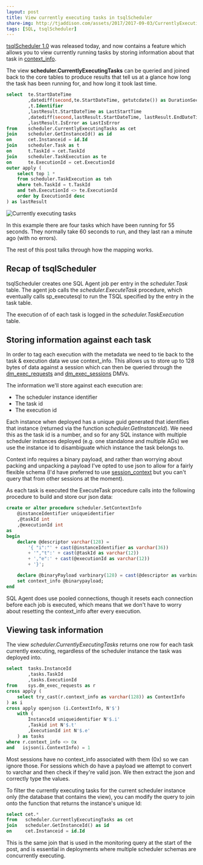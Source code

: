 ```yaml
---
layout: post
title: View currently executing tasks in tsqlScheduler
share-img: http://tjaddison.com/assets/2017/2017-09-03/CurrentlyExecutingTasks.png
tags: [SQL, tsqlScheduler]
---
```

[tsqlScheduler 1.0](https://github.com/taddison/tsqlScheduler/releases/tag/1.0) was released today, and now contains a feature which allows you to view currently running tasks by storing information about that task in [context_info](https://docs.microsoft.com/en-us/sql/t-sql/functions/context-info-transact-sql).

The view **scheduler.CurrentlyExecutingTasks** can be queried and joined back to the core tables to produce results that tell us at a glance how long the task has been running for, and how long it took last time.

```sql
select	te.StartDateTime
		,datediff(second,te.StartDateTime, getutcdate()) as DurationSeconds
		,t.Identifier
		,lastResult.StartDateTime as LastStartTime
		,datediff(second,lastResult.StartDateTime, lastResult.EndDateTime) as LastDurationSeconds
		,lastResult.IsError as LastIsError
from	scheduler.CurrentlyExecutingTasks as cet
join    scheduler.GetInstanceId() as id
on      cet.Instanceid = id.Id
join	scheduler.Task as t
on		t.TaskId = cet.TaskId
join	scheduler.TaskExecution as te
on		te.ExecutionId = cet.ExecutionId
outer apply (
	select top 1 *
	from scheduler.TaskExecution as teh
	where teh.TaskId = t.TaskId
	and teh.ExecutionId <> te.ExecutionId
	order by ExecutionId desc
) as lastResult
```

![Currently executing tasks](/assets/2017/2017-09-03/CurrentlyExecutingTasks.png)

In this example there are four tasks which have been running for 55 seconds.  They normally take 60 seconds to run, and they last ran a minute ago (with no errors).

The rest of this post talks through how the mapping works.
<!--more-->

## Recap of tsqlScheduler

tsqlScheduler creates one SQL Agent job per entry in the *scheduler.Task* table.  The agent job calls the *scheduler.ExecuteTask* procedure, which eventually calls sp_executesql to run the TSQL specified by the entry in the task table.

The execution of of each task is logged in the *scheduler.TaskExecution* table.

## Storing information against each task

In order to tag each execution with the metadata we need to tie back to the task & execution data we use context_info.  This allows us to store up to 128 bytes of data against a session which can then be queried through the [dm_exec_requests](https://docs.microsoft.com/en-us/sql/relational-databases/system-dynamic-management-views/sys-dm-exec-requests-transact-sql) and [dm_exec_sessions](https://docs.microsoft.com/en-us/sql/relational-databases/system-dynamic-management-views/sys-dm-exec-sessions-transact-sql) DMVs.

The information we'll store against each execution are:

- The scheduler instance identifier
- The task id
- The execution id

Each instance when deployed has a unique guid generated that identifies that instance (returned via the function *scheduler.GetInstanceId*).  We need this as the task id is a number, and so for any SQL instance with multiple scheduler instances deployed (e.g. one standalone and multiple AGs) we use the instance id to disambiguate which instance the task belongs to.

Context info requires a binary payload, and rather than worrying about packing and unpacking a payload I've opted to use json to allow for a fairly flexible schema (I'd have preferred to use [session_context](https://docs.microsoft.com/en-us/sql/t-sql/functions/session-context-transact-sql) but you can't query that from other sessions at the moment).

As each task is executed the ExecuteTask procedure calls into the following procedure to build and store our json data:

```sql
create or alter procedure scheduler.SetContextInfo
    @instanceIdentifier uniqueidentifier
    ,@taskId int
    ,@executionId int
as
begin
    declare @descriptor varchar(128) = 
	    '{ "i":"' + cast(@instanceIdentifier as varchar(36)) 
	    + '","t":' + cast(@taskId as varchar(12)) 
	    + ',"e":' + cast(@executionId as varchar(12)) 
	    + '}';

    declare @binaryPayload varbinary(128) = cast(@descriptor as varbinary(128));
    set context_info @binarypayload;
end
```

SQL Agent does use pooled connections, though it resets each connection before each job is executed, which means that we don't have to worry about resetting the context_info after every execution.

## Viewing task information

The view *scheduler.CurrentlyExecutingTasks* returns one row for each task currently executing, regardless of the scheduler instance the task was deployed into.

```sql
select  tasks.InstanceId
        ,tasks.TaskId
        ,tasks.ExecutionId
from    sys.dm_exec_requests as r
cross apply (
    select try_cast(r.context_info as varchar(128)) as ContextInfo
) as i
cross apply openjson (i.ContextInfo, N'$')
	with (
		InstanceId uniqueidentifier	N'$.i'
		,Taskid int	N'$.t'
		,ExecutionId int N'$.e'
	) as tasks
where r.context_info <> 0x
and   isjson(i.ContextInfo) = 1
```

Most sessions have no context_info associated with them (0x) so we can ignore those.  For sessions which do have a payload we attempt to convert to varchar and then check if they're valid json.  We then extract the json and correctly type the values.

To filter the currently executing tasks for the current scheduler instance only (the database that contains the view), you can modify the query to join onto the function that returns the instance's unique Id:

```sql
select cet.*
from   scheduler.CurrentlyExecutingTasks as cet
join   scheduler.GetInstanceId() as id
on     cet.Instanceid = id.Id
```

This is the same join that is used in the monitoring query at the start of the post, and is essential in deployments where multiple scheduler schemas are concurrently executing.